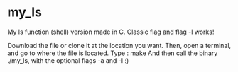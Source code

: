 # my_ls
My ls function (shell) version made in C. Classic flag and flag -l works!

Download the file or clone it at the location you want.
Then, open a terminal, and go to where the file is located.
Type : make
And then call the binary ./my_ls, with the optional flags -a and -l :)
